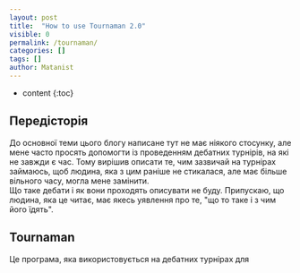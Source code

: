 ```yaml
---
layout: post
title:  "How to use Tournaman 2.0"
visible: 0
permalink: /tournaman/
categories: []
tags: []
author: Matanist
---
```


* content
{:toc}

## Передісторія
До основної теми цього блогу написане тут не має ніякого стосунку, але мене часто просять допомогти із проведенням дебатних турнірів, на які не завжди є час. Тому вирішив описати те, чим зазвичай на турнірах займаюсь, щоб людина, яка з цим раніше не стикалася, але має більше вільного часу, могла мене замінити.  
Що таке дебати і як вони проходять описувати не буду. Припускаю, що людина, яка це читає, має якесь уявлення про те, "що то таке і з чим його їдять".

## Tournaman
Це програма, яка використовується на дебатних турнірах для 

